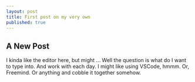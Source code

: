 ```yaml
---
layout: post
title: First post on my very own
published: true
---
```

## A New Post

I kinda like the editor here, but might ... Well the question is what do I want to type into.  And work with each day.  I might like using VSCode, hmmm.  Or, Freemind.  Or anything and cobble it together somehow.  
